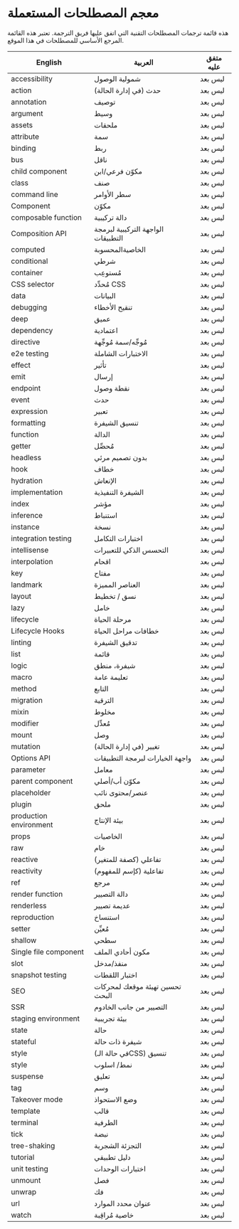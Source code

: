 # معجم المصطلحات المستعملة

هذه قائمة ترجمات المصطلحات التقنية التي اتفق عليها فريق الترجمة. تعتبر هذه القائمة المرجع الأساسي للمصطلحات في هذا الموقع.

| English                | العربية                            | متفق عليه |
| ---------------------- | ---------------------------------- | --------- |
| accessibility          | شمولية الوصول                      | ليس بعد   |
| action                 | حدث (في إدارة الحالة)              | ليس بعد   |
| annotation             | توصيف                              | ليس بعد   |
| argument               | وسيط                               | ليس بعد   |
| assets                 | ملحقات                             | ليس بعد   |
| attribute              | سمة                                | ليس بعد   |
| binding                | ربط                                | ليس بعد   |
| bus                    | ناقل                               | ليس بعد   |
| child component        | مكوّن فرعي/ابن                     | ليس بعد   |
| class                  | صنف                                | ليس بعد   |
| command line           | سطر الأوامر                        | ليس بعد   |
| Component              | مكوّن                              | ليس بعد   |
| composable function    | دالة تركيبية                       | ليس بعد   |
| Composition API        | الواجهة التركيبية لبرمجة التطبيقات | ليس بعد   |
| computed               | الخاصيةالمحسوبة                    | ليس بعد   |
| conditional            | شرطي                               | ليس بعد   |
| container              | مُستوعِب                           | ليس بعد   |
| CSS selector           | مُحدِّد CSS                        | ليس بعد   |
| data                   | البيانات                           | ليس بعد   |
| debugging              | تنقيح الأخطاء                      | ليس بعد   |
| deep                   | عميق                               | ليس بعد   |
| dependency             | اعتمادية                           | ليس بعد   |
| directive              | مُوجِّه/سمة مُوجِّهة               | ليس بعد   |
| e2e testing            | الاختبارات الشاملة                 | ليس بعد   |
| effect                 | تأثير                              | ليس بعد   |
| emit                   | إرسال                              | ليس بعد   |
| endpoint               | نقطة وصول                       | ليس بعد   |
| event                  | حدث                                | ليس بعد   |
| expression             | تعبير                              | ليس بعد   |
| formatting             | تنسيق الشيفرة                      | ليس بعد   |
| function               | الدالة                             | ليس بعد   |
| getter                 | مُحصِّل                            | ليس بعد   |
| headless               | بدون تصميم مرئي                    | ليس بعد   |
| hook                   | خطاف                               | ليس بعد   |
| hydration              | الإنعاش                            | ليس بعد   |
| implementation         | الشيفرة التنفيذية                  | ليس بعد   |
| index                  | مؤشر                               | ليس بعد   |
| inference              | استنباط                            | ليس بعد   |
| instance               | نسخة                               | ليس بعد   |
| integration testing    | اختبارات التكامل                   | ليس بعد   |
| intellisense           | التحسس الذكي للتعبيرات             | ليس بعد   |
| interpolation          | اقحام                              | ليس بعد   |
| key                    | مفتاح                              | ليس بعد   |
| landmark               | العناصر المميزة                    | ليس بعد   |
| layout                 | نسق / تخطيط                        | ليس بعد   |
| lazy                   | خامل                               | ليس بعد   |
| lifecycle              | مرحلة الحياة                       | ليس بعد   |
| Lifecycle Hooks        | خطافات مراحل الحياة                | ليس بعد   |
| linting                | تدقيق الشيفرة                      | ليس بعد   |
| list                   | قائمة                              | ليس بعد   |
| logic                  | شيفرة، منطق                        | ليس بعد   |
| macro                  | تعليمة عامة                        | ليس بعد   |
| method                 | التابع                             | ليس بعد   |
| migration              | الترقية                            | ليس بعد   |
| mixin                  | مخلوط                              | ليس بعد   |
| modifier               | مُعدِّل                            | ليس بعد   |
| mount                  | وصل                                | ليس بعد   |
| mutation               | تغيير (في إدارة الحالة)            | ليس بعد   |
| Options API            | واجهة الخيارات لبرمجة التطبيقات    | ليس بعد   |
| parameter              | معامل                              | ليس بعد   |
| parent component       | مكوّن أب/أصلي                      | ليس بعد   |
| placeholder            | عنصر/محتوى نائب                    | ليس بعد   |
| plugin                 | ملحق                               | ليس بعد   |
| production environment | بيئة الإنتاج                       | ليس بعد   |
| props                  | الخاصيات                           | ليس بعد   |
| raw                    | خام                                | ليس بعد   |
| reactive               | (كصفة للمتغير) تفاعلي              | ليس بعد   |
| reactivity             | (كإسم للمفهوم) تفاعلية             | ليس بعد   |
| ref                    | مرجع                               | ليس بعد   |
| render function        | دالة التصيير                       | ليس بعد   |
| renderless             | عديمة تصيير                        | ليس بعد   |
| reproduction           | استنساخ                            | ليس بعد   |
| setter                 | مُعيِّن                            | ليس بعد   |
| shallow                | سطحي                               | ليس بعد   |
| Single file component  | مكون أحادي الملف                   | ليس بعد   |
| slot                   | منفذ/مدخل                          | ليس بعد   |
| snapshot testing       | اختبار اللقطات                     | ليس بعد   |
| SEO                    | تحسين تهيئة موقعك لمحركات البحث    | ليس بعد   |
| SSR                    | التصيير من جانب الخادوم            | ليس بعد   |
| staging environment    | بيئة تجريبية                       | ليس بعد   |
| state                  | حالة                               | ليس بعد   |
| stateful               | شيفرة ذات حالة                     | ليس بعد   |
| style                  | (في حالة الـCSS) تنسيق             | ليس بعد   |
| style                  | نمط/ اسلوب                         | ليس بعد   |
| suspense               | تعليق                              | ليس بعد   |
| tag                    | وسم                                | ليس بعد   |
| Takeover mode          | وضع الاستحواذ                      | ليس بعد   |
| template               | قالب                               | ليس بعد   |
| terminal               | الطرفية                            | ليس بعد   |
| tick                   | نبضة                               | ليس بعد   |
| tree-shaking           | التجزئة الشجرية                    | ليس بعد   |
| tutorial               | دليل تطبيقي                        | ليس بعد   |
| unit testing           | اختبارات الوحدات                   | ليس بعد   |
| unmount                | فصل                                | ليس بعد   |
| unwrap                 | فك                                 | ليس بعد   |
| url                    | عنوان محدد الموارد                 | ليس بعد   |
| watch                  | خاصية مُراقِبة                     | ليس بعد   |
